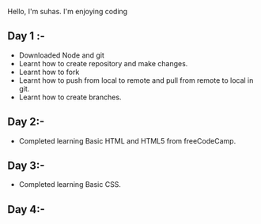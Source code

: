 Hello,
I'm suhas.
I'm enjoying coding

## Day 1 :-
- Downloaded Node and git
- Learnt how to create repository and make changes.
- Learnt how to fork
- Learnt how to push from local to remote and pull from remote to local in git.
- Learnt how to create branches.

## Day 2:-
- Completed learning Basic HTML and HTML5 from freeCodeCamp.

## Day 3:-
- Completed learning Basic CSS.

## Day 4:-
